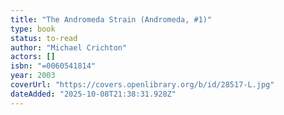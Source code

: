 ```yaml
---
title: "The Andromeda Strain (Andromeda, #1)"
type: book
status: to-read
author: "Michael Crichton"
actors: []
isbn: "=0060541814"
year: 2003
coverUrl: "https://covers.openlibrary.org/b/id/28517-L.jpg"
dateAdded: "2025-10-08T21:38:31.928Z"
---
```


